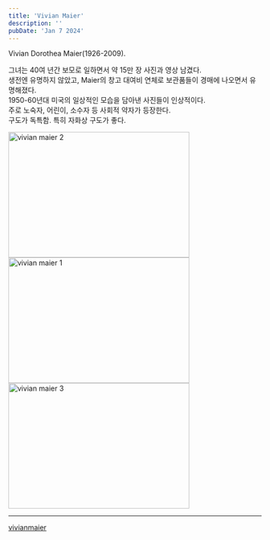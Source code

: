 ```yaml
---
title: 'Vivian Maier'
description: ''
pubDate: 'Jan 7 2024'
---
```


Vivian Dorothea Maier(1926-2009).

그녀는 40여 년간 보모로 일하면서 약 15만 장 사진과 영상 남겼다.<br>
생전엔 유명하지 않았고, Maier의 창고 대여비 연체로 보관품들이 경매에 나오면서 유명해졌다.<br>
1950-60년대 미국의 일상적인 모습을 담아낸 사진들이 인상적이다.<br>
주로 노숙자, 어린이, 소수자 등 사회적 약자가 등장한다.<br>
구도가 독특함. 특히 자화상 구도가 좋다.

<img src="/images/vivian_maier/2.jpg" width="360px" height="250px" title="vivian maier 2"/>
<img src="/images/vivian_maier/1.jpg" width="360px" height="250px" title="vivian maier 1"/>
<img src="/images/vivian_maier/3.jpg" width="360px" height="250px" title="vivian maier 3"/>

---

[vivianmaier](https://www.vivianmaier.com/)<br>
